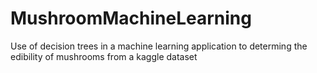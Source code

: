 # MushroomMachineLearning
Use of decision trees in a machine learning application to determing the edibility of mushrooms from a kaggle dataset
